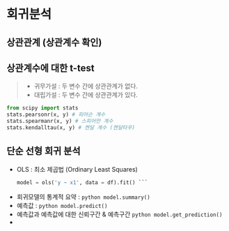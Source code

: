 회귀분석
===
상관관계 (상관계수 확인) 
--


상관계수에 대한 t-test 
--
> * 귀무가설 : 두 변수 간에 상관관계가 없다.
> * 대립가설 : 두 변수 간에 상관관계가 있다. 

```python
from scipy import stats
stats.pearsonr(x, y) # 피어슨 계수
stats.spearmanr(x, y) # 스피어만 계수
stats.kendalltau(x, y) # 켄달 계수 (켄달타우)
```


단순 선형 회귀 분석 
--
* OLS : 최소 제곱법 (Ordinary Least Squares)
  ```python import
  model = ols('y ~ x1', data = df).fit() ``` 
* 회귀모델의 통계적 요약 : ```python model.summary() ```
* 예측값 : ```python model.predict() ```
* 예측값과 예측값에 대한 신뢰구간 & 예측구간 ```python model.get_prediction() ```
* 


